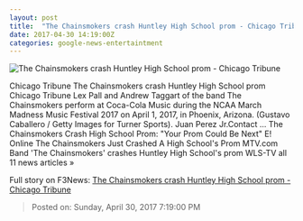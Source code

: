 ```yaml
---
layout: post
title:  "The Chainsmokers crash Huntley High School prom - Chicago Tribune"
date: 2017-04-30 14:19:00Z
categories: google-news-entertaintment
---
```


![The Chainsmokers crash Huntley High School prom - Chicago Tribune](http://www.trbimg.com/img-5905f6dd/turbine/ct-chainsmokers-crash-huntley-prom-20170430)

Chicago Tribune The Chainsmokers crash Huntley High School prom Chicago Tribune Lex Pall and Andrew Taggart of the band The Chainsmokers perform at Coca-Cola Music during the NCAA March Madness Music Festival 2017 on April 1, 2017, in Phoenix, Arizona. (Gustavo Caballero / Getty Images for Turner Sports). Juan Perez Jr.Contact ... The Chainsmokers Crash High School Prom: "Your Prom Could Be Next" E! Online The Chainsmokers Just Crashed A High School's Prom MTV.com Band 'The Chainsmokers' crashes Huntley High School's prom WLS-TV all 11 news articles »


Full story on F3News: [The Chainsmokers crash Huntley High School prom - Chicago Tribune](http://www.f3nws.com/n/HgS2xG)

> Posted on: Sunday, April 30, 2017 7:19:00 PM
